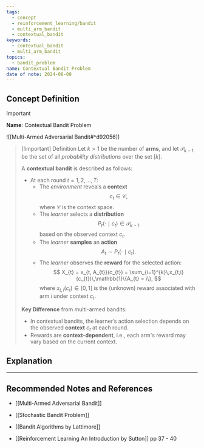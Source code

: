 ```yaml
---
tags:
  - concept
  - reinforcement_learning/bandit
  - multi_arm_bandit
  - contextual_bandit
keywords:
  - contextual_bandit
  - multi_arm_bandit
topics:
  - bandit_problem
name: Contextual Bandit Problem
date of note: 2024-08-08
---
```


## Concept Definition

>[!important]
>**Name**: Contextual Bandit Problem

![[Multi-Armed Adversarial Bandit#^d92056]]

>[!important] Definition
>Let $k > 1$ be the number of **arms**, and let $\mathscr{P}_{k-1}$ be the set of all *probability distributions* over the set $[k]$.
>
>A **contextual bandit** is described as follows:
>- At each round $t = 1, 2, \ldots, T$:
>	- The *environment* reveals a **context** $$c_{t} \in \mathcal{C},$$ where $\mathcal{C}$ is the context space.
>	- The *learner* selects a **distribution** $$P_{t}(\cdot \mid c_{t}) \in \mathscr{P}_{k-1}$$ based on the observed context $c_{t}$.
>	- The *learner* **samples** an **action** $$A_{t} \sim P_{t}(\cdot \mid c_{t}).$$
>	- The *learner* observes the **reward** for the selected action:
>	  $$
>	  X_{t} = x_{t, A_{t}}(c_{t}) = \sum_{i=1}^{k}\,x_{t,i}(c_{t})\,\mathbb{1}\{A_{t} = i\},
>	  $$
>	  where $x_{t,i}(c_{t}) \in [0,1]$ is the (unknown) reward associated with arm $i$ under context $c_{t}$.
>
>**Key Difference** from multi-armed bandits:
>- In contextual bandits, the learner’s action selection depends on the observed **context** $c_t$ at each round.
>- Rewards are **context-dependent**, i.e., each arm's reward may vary based on the current context.


## Explanation





-----------
##  Recommended Notes and References

- [[Multi-Armed Adversarial Bandit]]
- [[Stochastic Bandit Problem]]



- [[Bandit Algorithms by Lattimore]]
- [[Reinforcement Learning An Introduction by Sutton]] pp 37 - 40